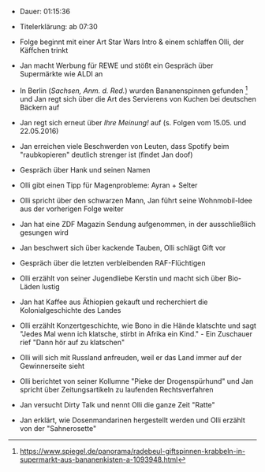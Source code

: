 - Dauer: 01:15:36
- Titelerklärung: ab 07:30
- Folge beginnt mit einer Art Star Wars Intro & einem schlaffen Olli, der Käffchen trinkt
- Jan macht Werbung für REWE und stößt ein Gespräch über Supermärkte wie ALDI an
- In Berlin (*Sachsen, Anm. d. Red.*) wurden Bananenspinnen gefunden [^1] und Jan regt sich über die Art des Servierens von Kuchen bei deutschen Bäckern auf
- Jan regt sich erneut über *Ihre Meinung!* auf (s. Folgen vom 15.05. und 22.05.2016)
- Jan erreichen viele Beschwerden von Leuten, dass Spotify beim "raubkopieren" deutlich strenger ist (findet Jan doof)
- Gespräch über Hank und seinen Namen
- Olli gibt einen Tipp für Magenprobleme: Ayran + Selter
- Olli spricht über den schwarzen Mann, Jan führt seine Wohnmobil-Idee aus der vorherigen Folge weiter
- Jan hat eine ZDF Magazin Sendung aufgenommen, in der ausschließlich gesungen wird
- Jan beschwert sich über kackende Tauben, Olli schlägt Gift vor
- Gespräch über die letzten verbleibenden RAF-Flüchtigen
- Olli erzählt von seiner Jugendliebe Kerstin und macht sich über Bio-Läden lustig
- Jan hat Kaffee aus Äthiopien gekauft und recherchiert die Kolonialgeschichte des Landes
- Olli erzählt Konzertgeschichte, wie Bono in die Hände klatschte und sagt "Jedes Mal wenn ich klatsche, stirbt in Afrika ein Kind." - Ein Zuschauer rief "Dann hör auf zu klatschen"
- Olli will sich mit Russland anfreuden, weil er das Land immer auf der Gewinnerseite sieht
- Olli berichtet von seiner Kollumne "Pieke der Drogenspürhund" und Jan spricht über Zeitungsartikeln zu laufenden Rechtsverfahren
- Jan versucht Dirty Talk und nennt Olli die ganze Zeit "Ratte"
- Jan erklärt, wie Dosenmandarinen hergestellt werden und Olli erzählt von der "Sahnerosette"


  [^1]: https://www.spiegel.de/panorama/radebeul-giftspinnen-krabbeln-in-supermarkt-aus-bananenkisten-a-1093948.html
